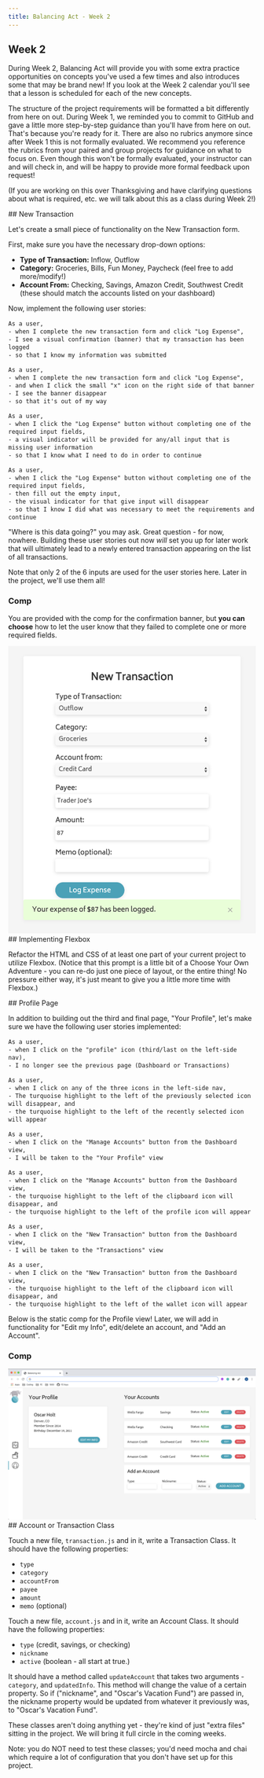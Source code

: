```yaml
---
title: Balancing Act - Week 2
---
```


## Week 2

During Week 2, Balancing Act will provide you with some extra practice opportunities on concepts you've used a few times and also introduces some that may be brand new! If you look at the Week 2 calendar you'll see that a lesson is scheduled for each of the new concepts.

The structure of the project requirements will be formatted a bit differently from here on out. During Week 1, we reminded you to commit to GitHub and gave a little more step-by-step guidance than you'll have from here on out. That's because you're ready for it. There are also no rubrics anymore since after Week 1 this is not formally evaluated. We recommend you reference the rubrics from your paired and group projects for guidance on what to focus on. Even though this won't be formally evaluated, your instructor can and will check in, and will be happy to provide more formal feedback upon request!

(If you are working on this over Thanksgiving and have clarifying questions about what is required, etc. we will talk about this as a class during Week 2!)

<section class="call-to-action">
## New Transaction

Let's create a small piece of functionality on the New Transaction form.

First, make sure you have the necessary drop-down options:
- **Type of Transaction:** Inflow, Outflow
- **Category:** Groceries, Bills, Fun Money, Paycheck (feel free to add more/modify!)
- **Account From:** Checking, Savings, Amazon Credit, Southwest Credit (these should match the accounts listed on your dashboard)

Now, implement the following user stories:

```
As a user,
- when I complete the new transaction form and click "Log Expense",
- I see a visual confirmation (banner) that my transaction has been logged
- so that I know my information was submitted
```

```
As a user,
- when I complete the new transaction form and click "Log Expense",
- and when I click the small "x" icon on the right side of that banner
- I see the banner disappear
- so that it's out of my way
```

```
As a user,
- when I click the "Log Expense" button without completing one of the required input fields,
- a visual indicator will be provided for any/all input that is missing user information
- so that I know what I need to do in order to continue
```

```
As a user,
- when I click the "Log Expense" button without completing one of the required input fields,
- then fill out the empty input,
- the visual indicator for that give input will disappear
- so that I know I did what was necessary to meet the requirements and continue
```

"Where is this data going?" you may ask. Great question - for now, nowhere. Building these user stories out now _will_ set you up for later work that will ultimately lead to a newly entered transaction appearing on the list of all transactions.

Note that only 2 of the 6 inputs are used for the user stories here. Later in the project, we'll use them all!
</section>

### Comp

You are provided with the comp for the confirmation banner, but **you can choose** how to let the user know that they failed to complete one or more required fields.

<img class="medium" src="../assets/balancing-act/new-transaction-banner.png" alt="New transaction banner">

<section class="call-to-action">
## Implementing Flexbox

Refactor the HTML and CSS of at least one part of your current project to utilize Flexbox. (Notice that this prompt is a little bit of a Choose Your Own Adventure - you can re-do just one piece of layout, or the entire thing! No pressure either way, it's just meant to give you a little more time with Flexbox.)
</section>

<section class="call-to-action">
## Profile Page

In addition to building out the third and final page, "Your Profile", let's make sure we have the following user stories implemented:

```
As a user,
- when I click on the "profile" icon (third/last on the left-side nav),
- I no longer see the previous page (Dashboard or Transactions)
```

```
As a user,
- when I click on any of the three icons in the left-side nav,
- The turquoise highlight to the left of the previously selected icon will disappear, and
- the turquoise highlight to the left of the recently selected icon will appear
```

```
As a user,
- when I click on the "Manage Accounts" button from the Dashboard view,
- I will be taken to the "Your Profile" view
```

```
As a user,
- when I click on the "Manage Accounts" button from the Dashboard view,
- the turquoise highlight to the left of the clipboard icon will disappear, and
- the turquoise highlight to the left of the profile icon will appear
```

```
As a user,
- when I click on the "New Transaction" button from the Dashboard view,
- I will be taken to the "Transactions" view
```

```
As a user,
- when I click on the "New Transaction" button from the Dashboard view,
- the turquoise highlight to the left of the clipboard icon will disappear, and
- the turquoise highlight to the left of the wallet icon will appear
```

Below is the static comp for the Profile view! Later, we will add in functionality for "Edit my Info", edit/delete an account, and "Add an Account".

</section>

### Comp

<img src="../assets/balancing-act/profile-desktop.png" alt="Profile View">

<section class="call-to-action">
## Account or Transaction Class

Touch a new file, `transaction.js` and in it, write a Transaction Class. It should have the following properties:
- `type`
- `category`
- `accountFrom`
- `payee`
- `amount`
- `memo` (optional)

Touch a new file, `account.js` and in it, write an Account Class. It should have the following properties:
- `type` (credit, savings, or checking)
- `nickname`
- `active` (boolean - all start at true.)

It should have a method called `updateAccount` that takes two arguments - `category`, and `updatedInfo`. This method will change the value of a certain property. So if ("nickname", and "Oscar's Vacation Fund") are passed in, the nickname property would be updated from whatever it previously was, to "Oscar's Vacation Fund".

These classes aren't doing anything yet - they're kind of just "extra files" sitting in the project. We will bring it full circle in the coming weeks.

Note: you do NOT need to test these classes; you'd need mocha and chai which require a lot of configuration that you don't have set up for this project.
</section>

